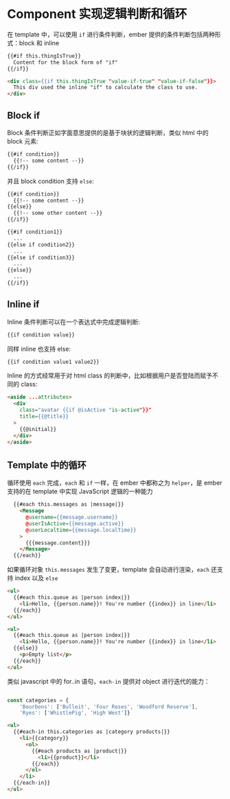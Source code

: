 # Component 实现逻辑判断和循环

在 template 中，可以使用 `if` 进行条件判断，ember 提供的条件判断包括两种形式：block 和 inline

```html
{{#if this.thingIsTrue}}
  Content for the block form of "if"
{{/if}}

<div class={{if this.thingIsTrue "value-if-true" "value-if-false"}}>
  This div used the inline "if" to calculate the class to use.
</div>

```

## Block if

Block 条件判断正如字面意思提供的是基于块状的逻辑判断，类似 html 中的 block 元素:

```html
{{#if condition}}
  {{!-- some content --}}
{{/if}}
```

并且 block condition 支持 `else`:

```html
{{#if condition}}
  {{!-- some content --}}
{{else}}
  {{!-- some other content --}}
{{/if}}

{{#if condition1}}
  ...
{{else if condition2}}
  ...
{{else if condition3}}
  ...
{{else}}
  ...
{{/if}}

```


## Inline if

Inline 条件判断可以在一个表达式中完成逻辑判断:

```html
{{if condition value}}

```

同样 inline 也支持 else:


```html
{{if condition value1 value2}}

```

Inline 的方式经常用于对 html class 的判断中，比如根据用户是否登陆而赋予不同的 class:

```html
<aside ...attributes>
  <div
    class="avatar {{if @isActive "is-active"}}"
    title={{@title}}
  >
    {{@initial}}
  </div>
</aside>
```


## Template 中的循环

循环使用 `each` 完成，`each` 和 `if` 一样，在 ember 中都称之为 `helper`，是 ember 支持的在 template 中实现 JavaScript 逻辑的一种能力

```html
  {{#each this.messages as |message|}}
    <Message
      @username={{message.username}}
      @userIsActive={{message.active}}
      @userLocaltime={{message.localTime}}
    >
      {{{message.content}}}
    </Message>
  {{/each}}
```


如果循环对象 `this.messages` 发生了变更，template 会自动进行渲染，`each` 还支持 index 以及 `else`


```html
<ul>
  {{#each this.queue as |person index|}}
    <li>Hello, {{person.name}}! You're number {{index}} in line</li>
  {{/each}}
</ul>

<ul>
  {{#each this.queue as |person index|}}
    <li>Hello, {{person.name}}! You're number {{index}} in line</li>
  {{else}}
  	<p>Empty list</p>
  {{/each}}
</ul>

```


类似 javascript 中的 for..in 语句，`each-in` 提供对 object 进行迭代的能力：

```js

const categories = {
    'Bourbons': ['Bulleit', 'Four Roses', 'Woodford Reserve'],
    'Ryes': ['WhistlePig', 'High West']}

```


```html
<ul>
  {{#each-in this.categories as |category products|}}
    <li>{{category}}
      <ol>
        {{#each products as |product|}}
          <li>{{product}}</li>
        {{/each}}
      </ol>
    </li>
  {{/each-in}}
</ul>
```


